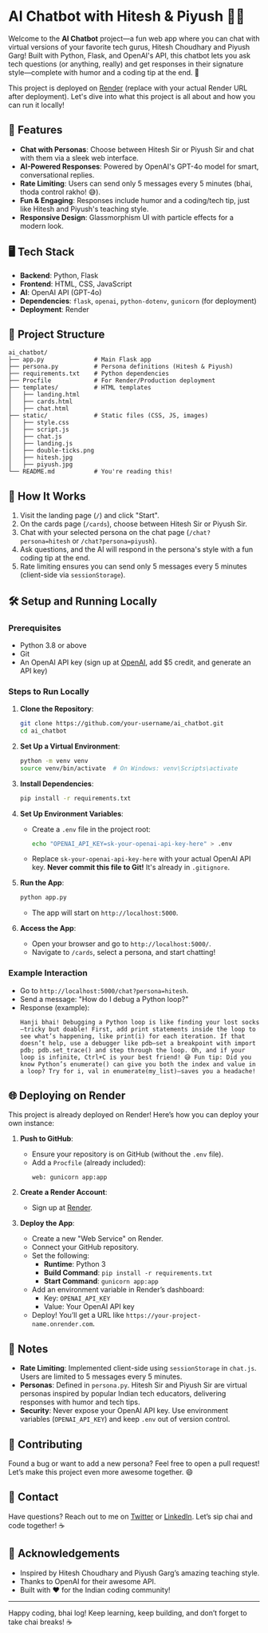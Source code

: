 # AI Chatbot with Hitesh & Piyush 🤖💬

Welcome to the **AI Chatbot** project—a fun web app where you can chat with virtual versions of your favorite tech gurus, Hitesh Choudhary and Piyush Garg! Built with Python, Flask, and OpenAI's API, this chatbot lets you ask tech questions (or anything, really) and get responses in their signature style—complete with humor and a coding tip at the end. 🎉

This project is deployed on [Render](https://your-project-name.onrender.com) (replace with your actual Render URL after deployment). Let's dive into what this project is all about and how you can run it locally!

## 🚀 Features
- **Chat with Personas**: Choose between Hitesh Sir or Piyush Sir and chat with them via a sleek web interface.
- **AI-Powered Responses**: Powered by OpenAI's GPT-4o model for smart, conversational replies.
- **Rate Limiting**: Users can send only 5 messages every 5 minutes (bhai, thoda control rakho! 😅).
- **Fun & Engaging**: Responses include humor and a coding/tech tip, just like Hitesh and Piyush's teaching style.
- **Responsive Design**: Glassmorphism UI with particle effects for a modern look.

## 🖥️ Tech Stack
- **Backend**: Python, Flask
- **Frontend**: HTML, CSS, JavaScript
- **AI**: OpenAI API (GPT-4o)
- **Dependencies**: `flask`, `openai`, `python-dotenv`, `gunicorn` (for deployment)
- **Deployment**: Render

## 📂 Project Structure
```
ai_chatbot/
├── app.py              # Main Flask app
├── persona.py          # Persona definitions (Hitesh & Piyush)
├── requirements.txt    # Python dependencies
├── Procfile            # For Render/Production deployment
├── templates/          # HTML templates
│   ├── landing.html
│   ├── cards.html
│   ├── chat.html
├── static/             # Static files (CSS, JS, images)
│   ├── style.css
│   ├── script.js
│   ├── chat.js
│   ├── landing.js
│   ├── double-ticks.png
│   ├── hitesh.jpg
│   ├── piyush.jpg
└── README.md           # You're reading this!
```

## 🎯 How It Works
1. Visit the landing page (`/`) and click "Start".
2. On the cards page (`/cards`), choose between Hitesh Sir or Piyush Sir.
3. Chat with your selected persona on the chat page (`/chat?persona=hitesh` or `/chat?persona=piyush`).
4. Ask questions, and the AI will respond in the persona's style with a fun coding tip at the end.
5. Rate limiting ensures you can send only 5 messages every 5 minutes (client-side via `sessionStorage`).

## 🛠️ Setup and Running Locally

### Prerequisites
- Python 3.8 or above
- Git
- An OpenAI API key (sign up at [OpenAI](https://platform.openai.com/), add $5 credit, and generate an API key)

### Steps to Run Locally
1. **Clone the Repository**:
   ```bash
   git clone https://github.com/your-username/ai_chatbot.git
   cd ai_chatbot
   ```

2. **Set Up a Virtual Environment**:
   ```bash
   python -m venv venv
   source venv/bin/activate  # On Windows: venv\Scripts\activate
   ```

3. **Install Dependencies**:
   ```bash
   pip install -r requirements.txt
   ```

4. **Set Up Environment Variables**:
   - Create a `.env` file in the project root:
     ```bash
     echo "OPENAI_API_KEY=sk-your-openai-api-key-here" > .env
     ```
   - Replace `sk-your-openai-api-key-here` with your actual OpenAI API key. **Never commit this file to Git!** It's already in `.gitignore`.

5. **Run the App**:
   ```bash
   python app.py
   ```
   - The app will start on `http://localhost:5000`.

6. **Access the App**:
   - Open your browser and go to `http://localhost:5000/`.
   - Navigate to `/cards`, select a persona, and start chatting!

### Example Interaction
- Go to `http://localhost:5000/chat?persona=hitesh`.
- Send a message: "How do I debug a Python loop?"
- Response (example):
  ```
  Hanji bhai! Debugging a Python loop is like finding your lost socks—tricky but doable! First, add print statements inside the loop to see what’s happening, like print(i) for each iteration. If that doesn’t help, use a debugger like pdb—set a breakpoint with import pdb; pdb.set_trace() and step through the loop. Oh, and if your loop is infinite, Ctrl+C is your best friend! 😅 Fun tip: Did you know Python’s enumerate() can give you both the index and value in a loop? Try for i, val in enumerate(my_list)—saves you a headache!
  ```

## 🌐 Deploying on Render
This project is already deployed on Render! Here’s how you can deploy your own instance:

1. **Push to GitHub**:
   - Ensure your repository is on GitHub (without the `.env` file).
   - Add a `Procfile` (already included):
     ```
     web: gunicorn app:app
     ```

2. **Create a Render Account**:
   - Sign up at [Render](https://render.com/).

3. **Deploy the App**:
   - Create a new "Web Service" on Render.
   - Connect your GitHub repository.
   - Set the following:
     - **Runtime**: Python 3
     - **Build Command**: `pip install -r requirements.txt`
     - **Start Command**: `gunicorn app:app`
   - Add an environment variable in Render’s dashboard:
     - Key: `OPENAI_API_KEY`
     - Value: Your OpenAI API key
   - Deploy! You’ll get a URL like `https://your-project-name.onrender.com`.

## 📝 Notes
- **Rate Limiting**: Implemented client-side using `sessionStorage` in `chat.js`. Users are limited to 5 messages every 5 minutes.
- **Personas**: Defined in `persona.py`. Hitesh Sir and Piyush Sir are virtual personas inspired by popular Indian tech educators, delivering responses with humor and tech tips.
- **Security**: Never expose your OpenAI API key. Use environment variables (`OPENAI_API_KEY`) and keep `.env` out of version control.

## 🤝 Contributing
Found a bug or want to add a new persona? Feel free to open a pull request! Let’s make this project even more awesome together. 😄

## 📧 Contact
Have questions? Reach out to me on [Twitter](https://twitter.com/your-username) or [LinkedIn](https://linkedin.com/in/your-username). Let’s sip chai and code together! ☕

## 🙏 Acknowledgements
- Inspired by Hitesh Choudhary and Piyush Garg’s amazing teaching style.
- Thanks to OpenAI for their awesome API.
- Built with ❤️ for the Indian coding community!

---

Happy coding, bhai log! Keep learning, keep building, and don’t forget to take chai breaks! ☕